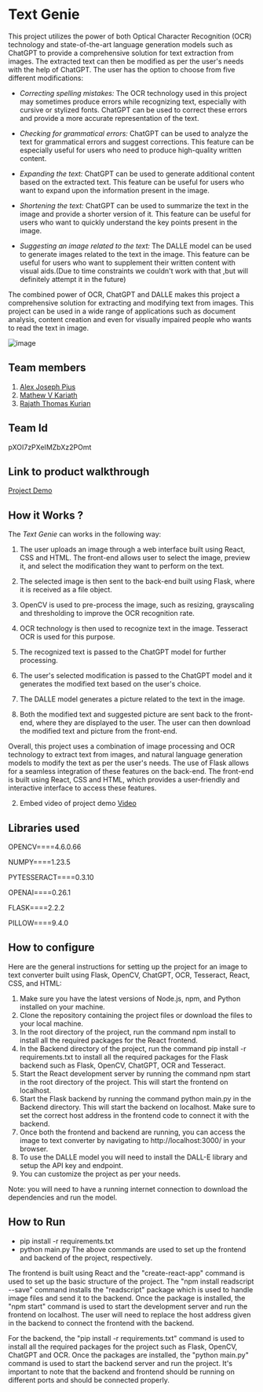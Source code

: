 Text Genie
============
This project utilizes the power of both Optical Character Recognition (OCR) technology and state-of-the-art language generation models such as ChatGPT to provide a comprehensive solution for text extraction from images. The extracted text can then be modified as per the user's needs with the help of ChatGPT. The user has the option to choose from five different modifications:

* *Correcting spelling mistakes:* The OCR technology used in this project may sometimes produce errors while recognizing text, especially with cursive or stylized fonts. ChatGPT can be used to correct these errors and provide a more accurate representation of the text.

* *Checking for grammatical errors:* ChatGPT can be used to analyze the text for grammatical errors and suggest corrections. This feature can be especially useful for users who need to produce high-quality written content.

* *Expanding the text:* ChatGPT can be used to generate additional content based on the extracted text. This feature can be useful for users who want to expand upon the information present in the image.

* *Shortening the text:* ChatGPT can be used to summarize the text in the image and provide a shorter version of it. This feature can be useful for users who want to quickly understand the key points present in the image.

* *Suggesting an image related to the text:* The DALLE model can be used to generate images related to the text in the image. This feature can be useful for users who want to supplement their written content with visual aids.(Due to time constraints we couldn't work with that ,but will definitely attempt it in the future)

The combined power of OCR, ChatGPT and DALLE makes this project a comprehensive solution for extracting and modifying text from images. This project can be used in a wide range of applications such as document analysis, content creation and even for visually impaired people who wants to read the text in image.




![image](https://user-images.githubusercontent.com/90597530/225818812-4afa5cdf-56e0-489e-bd85-8b734a185b0e.png)

                                  
[](https://github.com/TH-Activities/saturday-hack-night-template#team-members)Team members
------------------------------------------------------------------------------------------

1.  [Alex Joseph Pius](https://github.com/AJP-003)
2.  [Mathew V Kariath](https://github.com/MVK2803)
3.  [Rajath Thomas Kurian](https://github.com/rajath-tk)

[](https://github.com/TH-Activities/saturday-hack-night-template#team-id)Team Id
--------------------------------------------------------------------------------
pXOI7zPXeIMZbXz2POmt

[](https://github.com/TH-Activities/saturday-hack-night-template#link-to-product-walkthrough)Link to product walkthrough
------------------------------------------------------------------------------------------------------------------------

[Project Demo](https://drive.google.com/file/d/1QD8VeJ5rTlDv1P48DbvU02qZH-kPccGV/view)

[](https://github.com/TH-Activities/saturday-hack-night-template#how-it-works-)How it Works ?
---------------------------------------------------------------------------------------------

The *Text Genie* can works in the following way:

1. The user uploads an image through a web interface built using React, CSS and HTML. The front-end allows user to select the image, preview it, and select the modification they want to perform on the text.

2. The selected image is then sent to the back-end built using Flask, where it is received as a file object.

3. OpenCV is used to pre-process the image, such as resizing, grayscaling and thresholding to improve the OCR recognition rate.

4. OCR technology is then used to recognize text in the image. Tesseract OCR is used for this purpose.

5. The recognized text is passed to the ChatGPT model for further processing.

6. The user's selected modification is passed to the ChatGPT model and it generates the modified text based on the user's choice.

7. The DALLE model generates a picture related to the text in the image.

8. Both the modified text and suggested picture are sent back to the front-end, where they are displayed to the user. The user can then download the modified text and picture from the front-end.

Overall, this project uses a combination of image processing and OCR technology to extract text from images, and natural language generation models to modify the text as per the user's needs. The use of Flask allows for a seamless integration of these features on the back-end. The front-end is built using React, CSS and HTML, which provides a user-friendly and interactive interface to access these features.

2.  Embed video of project demo
[Video](https://drive.google.com/file/d/1QD8VeJ5rTlDv1P48DbvU02qZH-kPccGV/view)

[](https://github.com/TH-Activities/saturday-hack-night-template#libraries-used)Libraries used
----------------------------------------------------------------------------------------------

OPENCV====4.6.0.66

NUMPY====1.23.5

PYTESSERACT====0.3.10

OPENAI====0.26.1

FLASK====2.2.2

PILLOW====9.4.0

[](https://github.com/TH-Activities/saturday-hack-night-template#how-to-configure)How to configure
--------------------------------------------------------------------------------------------------

Here are the general instructions for setting up the project for an image to text converter built using Flask, OpenCV, ChatGPT, OCR, Tesseract, React, CSS, and HTML:

1. Make sure you have the latest versions of Node.js, npm, and Python installed on your machine.
2. Clone the repository containing the project files or download the files to your local machine.
3. In the root directory of the project, run the command npm install to install all the required packages for the React frontend.
4. In the Backend directory of the project, run the command pip install -r requirements.txt to install all the required packages for the Flask backend such as Flask, OpenCV, ChatGPT, OCR and Tesseract.
5. Start the React development server by running the command npm start in the root directory of the project. This will start the frontend on localhost.
6. Start the Flask backend by running the command python main.py in the Backend directory. This will start the backend on localhost. Make sure to set the correct host address in the frontend code to connect it with the backend.
7. Once both the frontend and backend are running, you can access the image to text converter by navigating to http://localhost:3000/ in your browser.
8. To use the DALLE model you will need to install the DALL-E library and setup the API key and endpoint.
9. You can customize the project as per your needs.

Note: you will need to have a running internet connection to download the dependencies and run the model.

[](https://github.com/TH-Activities/saturday-hack-night-template#how-to-run)How to Run
--------------------------------------------------------------------------------------

* pip install -r requirements.txt
* python main.py
The above commands are used to set up the frontend and backend of the project, respectively.

The frontend is built using React and the "create-react-app" command is used to set up the basic structure of the project. The "npm install readscript --save" command installs the "readscript" package which is used to handle image files and send it to the backend. Once the package is installed, the "npm start" command is used to start the development server and run the frontend on localhost. The user will need to replace the host address given in the backend to connect the frontend with the backend.

For the backend, the "pip install -r requirements.txt" command is used to install all the required packages for the project such as Flask, OpenCV, ChatGPT and OCR. Once the packages are installed, the "python main.py" command is used to start the backend server and run the project.
It's important to note that the backend and frontend should be running on different ports and should be connected properly.
